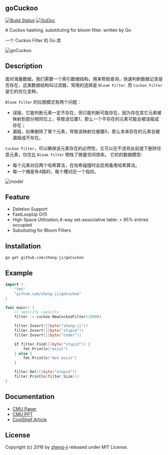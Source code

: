 ## goCuckoo

[![Build Status](https://travis-ci.org/zheng-ji/goCuckoo.svg)](https://travis-ci.org/zheng-ji/goCuckoo)
[![GoDoc](https://godoc.org/github.com/zheng-ji/goCuckoo?status.svg)](https://godoc.org/github.com/zheng-ji/goCuckoo)

A Cuckoo hashing, substituting for bloom filter. written by Go

一个 Cuckoo Filter 的 Go 库

![goCuckoo](https://cloud.githubusercontent.com/assets/1414745/17084380/8c3a4896-51ee-11e6-869e-b087226cc5ce.jpg)

Description
-----------

面对海量数据，我们需要一个索引数据结构，用来帮助查询，快速判断数据记录是否存在，这类数据结构叫过滤器，常用的选择是 `Bloom Filter`. 而 `Cuckoo Filter` 是它的优化变种。

`Bloom Filter` 的位图模式有两个问题：

* 误报，它能判断元素一定不存在，但只能判断可能存在，因为存在其它元素被映射到部分相同位上，导致该位置1，那么一个不存在的元素可能会被误报成存在；
* 漏报，如果删除了某个元素，导致该映射位被置0，那么本来存在的元素会被漏报成不存在。 

`Cuckoo Filter`，可以确保该元素存在的必然性，又可以在不违背此前提下删除任意元素，仅仅比 `Bloom Filter` 牺牲了微量空间效率。 它的的数据模型: 

* 每个元素对应两个哈希算法，在哈希碰撞时会启用备用哈希算法。
* 每一个桶是有4路的，每个槽对应一个指纹。

![model](https://cloud.githubusercontent.com/assets/1414745/17103320/5fc97652-52b0-11e6-93b5-262e283648f7.png)


Feature
--------

* Deletion Support
* FastLoopUp O(1)
* High Space Utilization,4-way set-associative table: > 95% entries occupied
* Subsituting for Bloom Filters


Installation
-------------

```
go get github.com/zheng-ji/goCuckoo
```

Example
-------

```go
import (
	"fmt"
	"github.com/zheng-ji/goCuckoo"
)

func main() {
    // speicify capacity 
	filter := cuckoo.NewCuckooFilter(10000)

	filter.Insert([]byte("zheng-ji"))
	filter.Insert([]byte("stupid"))
	filter.Insert([]byte("coder"))

	if filter.Find([]byte("stupid")) {
		fmt.Println("exist")
	} else {
		fmt.Println("Not exist")
	}

	filter.Del([]byte("stupid"))
	filter.Println(filter.Size())
}
```

Documentation
-------------

- [CMU Paper](http://www.cs.cmu.edu/~binfan/papers/conext14_cuckoofilter.pdf)
- [CMU PPT](http://www.cs.cmu.edu/~binfan/papers/conext14_cuckoofilter.pptx)
- [CoolShell Article](http://coolshell.cn/articles/17225.html)

License
-------

Copyright (c) 2016 by [zheng-ji](http://zheng-ji.info) released under MIT License.

